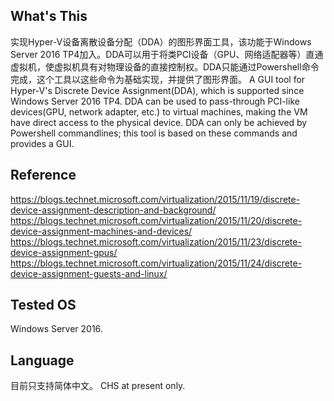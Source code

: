 ## What's This
实现Hyper-V设备离散设备分配（DDA）的图形界面工具，该功能于Windows Server 2016 TP4加入。DDA可以用于将类PCI设备（GPU、网络适配器等）直通虚拟机，使虚拟机具有对物理设备的直接控制权。DDA只能通过Powershell命令完成，这个工具以这些命令为基础实现，并提供了图形界面。
A GUI tool for Hyper-V's Discrete Device Assignment(DDA), which is supported since Windows Server 2016 TP4. DDA can be used to pass-through PCI-like devices(GPU, network adapter, etc.) to virtual machines, making the VM have direct access to the physical device. DDA can only be achieved by Powershell commandlines; this tool is based on these commands and provides a GUI.

## Reference
https://blogs.technet.microsoft.com/virtualization/2015/11/19/discrete-device-assignment-description-and-background/
https://blogs.technet.microsoft.com/virtualization/2015/11/20/discrete-device-assignment-machines-and-devices/
https://blogs.technet.microsoft.com/virtualization/2015/11/23/discrete-device-assignment-gpus/
https://blogs.technet.microsoft.com/virtualization/2015/11/24/discrete-device-assignment-guests-and-linux/

## Tested OS
Windows Server 2016. 

## Language
目前只支持简体中文。
CHS at present only.
